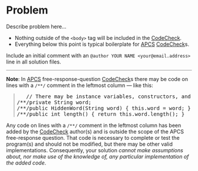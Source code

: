 <!-- DESCRIPTION -->
<!-- <main style="border: thin solid gray; padding: 1em;"> -->

# Problem

Describe problem here&hellip;

- Nothing outside of the `<body>` tag will be included in the [CodeCheck](http://horstmann.com/).
- Everything below this point is typical boilerplate for [APCS](https://apstudents.collegeboard.org/courses/ap-computer-science-a) [CodeCheck](http://horstmann.com/)s.

<!-- APCS BOILERPLATE -->

Include an initial comment with an `@author YOUR NAME <your@email.address>` line in all solution files.

<!-- /**/ EXPLANATION -->

<hr style="border-top: thin solid gray; background: none;">

**Note**: In [APCS](https://apstudents.collegeboard.org/courses/ap-computer-science-a) free-response-question [CodeCheck](http://horstmann.com/)s there may be code on lines with a `/**/` comment in the leftmost column &mdash; like this:

<pre style="margin-left: 1.5em; border-left: thin solid gray; padding-left: 0.5em;">   // There may be instance variables, constructors, and methods that are not shown.
/**/private String word;
/**/public HiddenWord(String word) { this.word = word; }
/**/public int length() { return this.word.length(); }</pre>

Any code on lines with a `/**/` comment in the leftmost column has been added by the [CodeCheck](http://horstmann.com/) author(s) and is outside the scope of the APCS free-response question. That code is necessary to complete or test the program(s) and should not be modified, but there may be other valid implementations. Consequently, your solution *cannot make assumptions about, nor make use of the knowledge of, any particular implementation of the added code*.
<!-- </main> -->